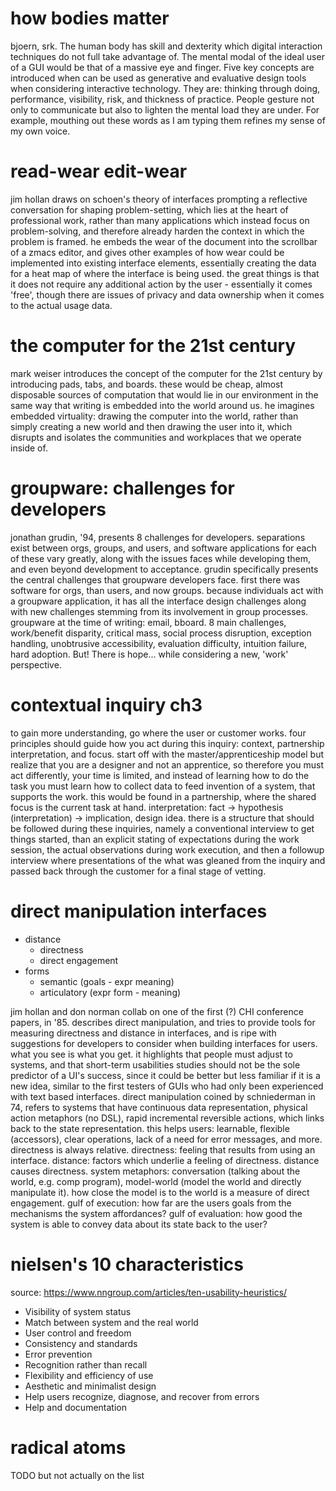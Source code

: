 ---
---

# how bodies matter

bjoern, srk. The human body has skill and dexterity which digital interaction
techniques do not full take advantage of. The mental modal of the ideal user of
a GUI would be that of a massive eye and finger. Five key concepts are
introduced when can be used as generative and evaluative design tools when
considering interactive technology. They are: thinking through doing,
performance, visibility, risk, and thickness of practice. People gesture not
only to communicate but also to lighten the mental load they are under. For
example, mouthing out these words as I am typing them refines my sense of my
own voice.

# read-wear edit-wear

jim hollan draws on schoen's theory of interfaces prompting a reflective
conversation for shaping problem-setting, which lies at the heart of
professional work, rather than many applications which instead focus on
problem-solving, and therefore already harden the context in which the problem
is framed. he embeds the wear of the document into the scrollbar of a zmacs
editor, and gives other examples of how wear could be implemented into existing
interface elements, essentially creating the data for a heat map of where the
interface is being used. the great things is that it does not require any
additional action by the user - essentially it comes 'free', though there are
issues of privacy and data ownership when it comes to the actual usage data.

# the computer for the 21st century

mark weiser introduces the concept of the computer for the 21st century by
introducing pads, tabs, and boards. these would be cheap, almost disposable
sources of computation that would lie in our environment in the same way that
writing is embedded into the world around us. he imagines embedded virtuality:
drawing the computer into the world, rather than simply creating a new world
and then drawing the user into it, which disrupts and isolates the communities
and workplaces that we operate inside of.

# groupware: challenges for developers

jonathan grudin, '94, presents 8 challenges for developers. separations exist
between orgs, groups, and users, and software applications for each of these
vary greatly, along with the issues faces while developing them, and even
beyond development to acceptance. grudin specifically presents the central
challenges that groupware developers face. first there was software for orgs,
than users, and now groups. because individuals act with a groupware
application, it has all the interface design challenges along with new
challenges stemming from its involvement in group processes. groupware at the
time of writing: email, bboard. 8 main challenges, work/benefit disparity,
critical mass, social process disruption, exception handling, unobtrusive
accessibility, evaluation difficulty, intuition failure, hard adoption. But!
There is hope... while considering a new, 'work' perspective.

# contextual inquiry ch3

to gain more understanding, go where the user or customer works. four
principles should guide how you act during this inquiry: context, partnership
interpretation, and focus. start off with the master/apprenticeship model but
realize that you are a designer and not an apprentice, so therefore you must
act differently, your time is limited, and instead of learning how to do the
task you must learn how to collect data to feed invention of a system, that
supports the work. this would be found in a partnership, where the shared focus
is the current task at hand. interpretation: fact -> hypothesis
(interpretation) -> implication, design idea. there is a structure that should
be followed during these inquiries, namely a conventional interview to get
things started, than an explicit stating of expectations during the work
session, the actual observations during work execution, and then a followup
interview where presentations of the what was gleaned from the inquiry and
passed back through the customer for a final stage of vetting.

# direct manipulation interfaces

- distance
    - directness
    - direct engagement
- forms
    - semantic (goals - expr meaning)
    - articulatory (expr form - meaning)

jim hollan and don norman collab on one of the first (?) CHI conference papers,
in '85. describes direct manipulation, and tries to provide tools for measuring
directness and distance in interfaces, and is ripe with suggestions for
developers to consider when building interfaces for users. what you see is what
you get. it highlights that people must adjust to systems, and that short-term
usabilities studies should not be the sole predictor of a UI's success, since
it could be better but less familiar if it is a new idea, similar to the first
testers of GUIs who had only been experienced with text based interfaces.
direct manipulation coined by schniederman in 74, refers to systems that have
continuous data representation, physical action metaphors (no DSL), rapid
incremental reversible actions, which links back to the state representation.
this helps users: learnable, flexible (accessors), clear operations, lack of a
need for error messages, and more. directness is always relative. directness:
feeling that results from using an interface. distance: factors which underlie
a feeling of directness. distance causes directness. system metaphors:
conversation (talking about the world, e.g. comp program), model-world (model
the world and directly manipulate it). how close the model is to the world is a
measure of direct engagement. gulf of execution: how far are the users goals
from the mechanisms the system affordances? gulf of evaluation: how good the
system is able to convey data about its state back to the user?

# nielsen's 10 characteristics

source: https://www.nngroup.com/articles/ten-usability-heuristics/

- Visibility of system status
- Match between system and the real world
- User control and freedom
- Consistency and standards
- Error prevention
- Recognition rather than recall
- Flexibility and efficiency of use
- Aesthetic and minimalist design
- Help users recognize, diagnose, and recover from errors
- Help and documentation

# radical atoms

TODO but not actually on the list

